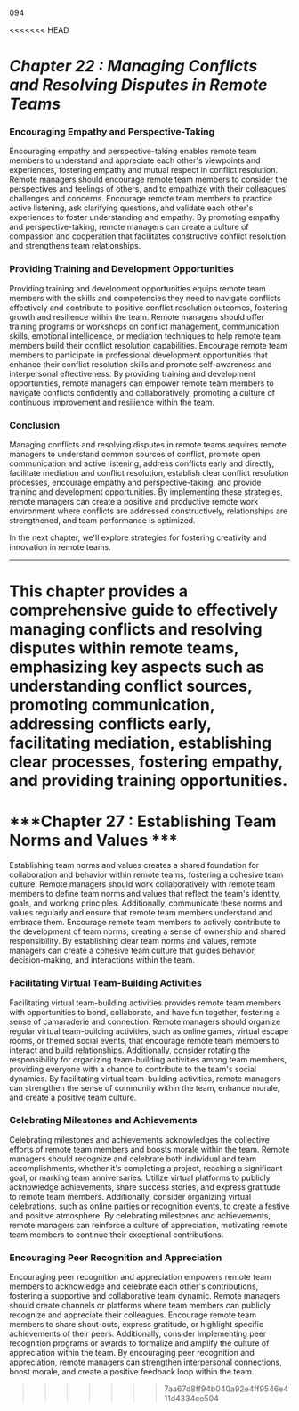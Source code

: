094

<<<<<<< HEAD

# ***Chapter 22 : Managing Conflicts and Resolving Disputes in Remote Teams***


### **Encouraging Empathy and Perspective-Taking**

Encouraging empathy and perspective-taking enables remote team members to understand and appreciate each other's viewpoints and experiences, fostering empathy and mutual respect in conflict resolution. Remote managers should encourage remote team members to consider the perspectives and feelings of others, and to empathize with their colleagues' challenges and concerns. Encourage remote team members to practice active listening, ask clarifying questions, and validate each other's experiences to foster understanding and empathy. By promoting empathy and perspective-taking, remote managers can create a culture of compassion and cooperation that facilitates constructive conflict resolution and strengthens team relationships.

### **Providing Training and Development Opportunities**

Providing training and development opportunities equips remote team members with the skills and competencies they need to navigate conflicts effectively and contribute to positive conflict resolution outcomes, fostering growth and resilience within the team. Remote managers should offer training programs or workshops on conflict management, communication skills, emotional intelligence, or mediation techniques to help remote team members build their conflict resolution capabilities. Encourage remote team members to participate in professional development opportunities that enhance their conflict resolution skills and promote self-awareness and interpersonal effectiveness. By providing training and development opportunities, remote managers can empower remote team members to navigate conflicts confidently and collaboratively, promoting a culture of continuous improvement and resilience within the team.

### **Conclusion**

Managing conflicts and resolving disputes in remote teams requires remote managers to understand common sources of conflict, promote open communication and active listening, address conflicts early and directly, facilitate mediation and conflict resolution, establish clear conflict resolution processes, encourage empathy and perspective-taking, and provide training and development opportunities. By implementing these strategies, remote managers can create a positive and productive remote work environment where conflicts are addressed constructively, relationships are strengthened, and team performance is optimized.

In the next chapter, we'll explore strategies for fostering creativity and innovation in remote teams.

---

This chapter provides a comprehensive guide to effectively managing conflicts and resolving disputes within remote teams, emphasizing key aspects such as understanding conflict sources, promoting communication, addressing conflicts early, facilitating mediation, establishing clear processes, fostering empathy, and providing training opportunities.
=======
# ***Chapter 27 : Establishing Team Norms and Values ***


Establishing team norms and values creates a shared foundation for collaboration and behavior within remote teams, fostering a cohesive team culture. Remote managers should work collaboratively with remote team members to define team norms and values that reflect the team's identity, goals, and working principles. Additionally, communicate these norms and values regularly and ensure that remote team members understand and embrace them. Encourage remote team members to actively contribute to the development of team norms, creating a sense of ownership and shared responsibility. By establishing clear team norms and values, remote managers can create a cohesive team culture that guides behavior, decision-making, and interactions within the team.

### **Facilitating Virtual Team-Building Activities**

Facilitating virtual team-building activities provides remote team members with opportunities to bond, collaborate, and have fun together, fostering a sense of camaraderie and connection. Remote managers should organize regular virtual team-building activities, such as online games, virtual escape rooms, or themed social events, that encourage remote team members to interact and build relationships. Additionally, consider rotating the responsibility for organizing team-building activities among team members, providing everyone with a chance to contribute to the team's social dynamics. By facilitating virtual team-building activities, remote managers can strengthen the sense of community within the team, enhance morale, and create a positive team culture.

### **Celebrating Milestones and Achievements**

Celebrating milestones and achievements acknowledges the collective efforts of remote team members and boosts morale within the team. Remote managers should recognize and celebrate both individual and team accomplishments, whether it's completing a project, reaching a significant goal, or marking team anniversaries. Utilize virtual platforms to publicly acknowledge achievements, share success stories, and express gratitude to remote team members. Additionally, consider organizing virtual celebrations, such as online parties or recognition events, to create a festive and positive atmosphere. By celebrating milestones and achievements, remote managers can reinforce a culture of appreciation, motivating remote team members to continue their exceptional contributions.

### **Encouraging Peer Recognition and Appreciation**

Encouraging peer recognition and appreciation empowers remote team members to acknowledge and celebrate each other's contributions, fostering a supportive and collaborative team dynamic. Remote managers should create channels or platforms where team members can publicly recognize and appreciate their colleagues. Encourage remote team members to share shout-outs, express gratitude, or highlight specific achievements of their peers. Additionally, consider implementing peer recognition programs or awards to formalize and amplify the culture of appreciation within the team. By encouraging peer recognition and appreciation, remote managers can strengthen interpersonal connections, boost morale, and create a positive feedback loop within the team.
>>>>>>> 7aa67d8ff94b040a92e4ff9546e411d4334ce504

